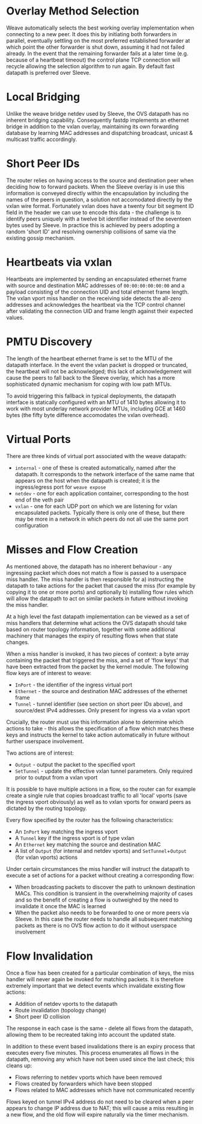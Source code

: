 # Overlay Method Selection

Weave automatically selects the best working overlay implementation
when connecting to a new peer. It does this by initiating both
forwarders in parallel, eventually settling on the most preferred
established forwarder at which point the other forwarder is shut down,
assuming it had not failed already. In the event that the remaining
forwarder fails at a later time (e.g. because of a heartbeat timeout)
the control plane TCP connection will recycle allowing the selection
algorithm to run again. By default fast datapath is preferred over
Sleeve.

# Local Bridging

Unlike the weave bridge netdev used by Sleeve, the OVS datapath has no
inherent bridging capability. Consequently fastdp implements an
ethernet bridge in addition to the vxlan overlay, maintaining its own
forwarding database by learning MAC addresses and dispatching
broadcast, unicast & multicast traffic accordingly.

# Short Peer IDs

The router relies on having access to the source and destination peer
when deciding how to forward packets. When the Sleeve overlay is in
use this information is conveyed directly within the encapsulation by
including the names of the peers in question, a solution not
accomodated directly by the vxlan wire format. Fortunately vxlan does
have a twenty four bit segment ID field in the header we can use to
encode this data - the challenge is to identify peers uniquely with a
twelve bit identifier instead of the seventeen bytes used by Sleeve.
In practice this is achieved by peers adopting a random 'short ID' and
resolving ownership collisions of same via the existing gossip
mechanism.

# Heartbeats via vxlan

Heartbeats are implemented by sending an encapsulated ethernet frame
with source and destination MAC addresses of `00:00:00:00:00:00` and a
payload consisting of the connection UID and total ethernet frame
length. The vxlan vport miss handler on the receiving side detects the
all-zero addresses and acknowledges the heartbeat via the TCP control
channel after validating the connection UID and frame length against
their expected values.

# PMTU Discovery

The length of the heartbeat ethernet frame is set to the MTU of the
datapath interface. In the event the vxlan packet is dropped or
truncated, the heartbeat will not be acknowledged; this lack of
acknowledgement will cause the peers to fall back to the Sleeve
overlay, which has a more sophisticated dynamic mechanism for coping
with low path MTUs.

To avoid triggering this fallback in typical deployments, the datapath
interface is statically configured with an MTU of 1410 bytes allowing
it to work with most underlay network provider MTUs, including GCE at
1460 bytes (the fifty byte difference accomodates the vxlan overhead).

# Virtual Ports

There are three kinds of virtual port associated with the weave
datapath:

* `internal` - one of these is created automatically, named after the
  datapath. It corresponds to the network interface of the same name
  that appears on the host when the datapath is created; it is the
  ingress/egress port for `weave expose`
* `netdev` - one for each application container, corresponding to the
  host end of the veth pair
* `vxlan` - one for each UDP port on which we are listening for vxlan
  encapsulated packets. Typically there is only one of these, but
  there may be more in a network in which peers do not all use the same
  port configuration

# Misses and Flow Creation

As mentioned above, the datapath has no inherent behaviour - any
ingressing packet which does not match a flow is passed to a userspace
miss handler. The miss handler is then responsible for a) instructing
the datapath to take actions for the packet that caused the miss (for
example by copying it to one or more ports) and optionally b)
installing flow rules which will allow the datapath to act on similar
packets in future without invoking the miss handler.

At a high level the fast datapath implementation can be viewed as a
set of miss handlers that determine what actions the OVS datapath
should take based on router topology information, together with some
additional machinery that manages the expiry of resulting flows when
that state changes.

When a miss handler is invoked, it has two pieces of context: a byte
array containing the packet that triggered the miss, and a set of
'flow keys' that have been extracted from the packet by the kernel
module. The following flow keys are of interest to weave:

* `InPort` - the identifier of the ingress virtual port
* `Ethernet` - the source and destination MAC addresses of the
  ethernet frame
* `Tunnel` - tunnel identifier (see section on short peer IDs above),
  and source/dest IPv4 addresses. Only present for ingress via a vxlan
  vport

Crucially, the router must use this information alone to determine
which actions to take - this allows the specification of a flow which
matches these keys and instructs the kernel to take action
automatically in future without further userspace involvement.

Two actions are of interest:

* `Output` - output the packet to the specified vport
* `SetTunnel` - update the effective vxlan tunnel parameters. Only
  required prior to output from a vxlan vport

It is possible to have multiple actions in a flow, so the router can
for example create a single rule that copies broadcast traffic to all
'local' vports (save the ingress vport obviously) as well as to vxlan
vports for onward peers as dictated by the routing topology.

Every flow specified by the router has the following characteristics:

* An `InPort` key matching the ingress vport
* A `Tunnel` key if the ingress vport is of type vxlan
* An `Ethernet` key matching the source and destination MAC
* A list of `Output` (for internal and netdev vports) and
  `SetTunnel`+`Output` (for vxlan vports) actions

Under certain circumstances the miss handler will instruct the
datapath to execute a set of actions for a packet without creating a
corresponding flow:

* When broadcasting packets to discover the path to unknown
  destination MACs. This condition is transient in the overwhelming
  majority of cases and so the benefit of creating a flow is
  outweighed by the need to invalidate it once the MAC is learned
* When the packet also needs to be forwarded to one or more peers via
  Sleeve. In this case the router needs to handle all subsequent
  matching packets as there is no OVS flow action to do it without
  userspace involvement

# Flow Invalidation

Once a flow has been created for a particular combination of keys, the
miss handler will never again be invoked for matching packets. It is
therefore extremely important that we detect events which invalidate
existing flow actions:

* Addition of netdev vports to the datapath
* Route invalidation (topology change)
* Short peer ID collision

The response in each case is the same - delete all flows from the
datapath, allowing them to be recreated taking into account the
updated state.

In addition to these event based invalidations there is an expiry
process that executes every five minutes. This process enumerates all
flows in the datapath, removing any which have not been used since the
last check; this cleans up:

* Flows referring to netdev vports which have been removed
* Flows created by forwarders which have been stopped
* Flows related to MAC addresses which have not communicated recently

Flows keyed on tunnel IPv4 address do not need to be cleared when a
peer appears to change IP address due to NAT; this will cause a miss
resulting in a new flow, and the old flow will expire naturally via
the timer mechanism.

